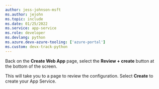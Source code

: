```yaml
---
author: jess-johnson-msft
ms.author: jejohn
ms.topic: include
ms.date: 01/25/2022
ms.service: app-service
ms.role: developer
ms.devlang: python
ms.azure.devx-azure-tooling: ['azure-portal']
ms.custom: devx-track-python
---
```


Back on the **Create Web App** page, select the **Review + create** button at the bottom of the screen.

This will take you to a page to review the configuration.  Select **Create** to create your App Service.
